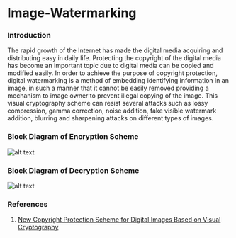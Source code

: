 # Image-Watermarking

### Introduction

The rapid growth of the Internet has made the digital media acquiring and distributing easy in daily life. Protecting the copyright of the digital media has become an important topic due to digital media can be copied and modified easily. In order to achieve the purpose of copyright protection, digital watermarking is a method of embedding identifying information in an image, in such a manner that it cannot be easily removed providing a mechanism to image owner to prevent illegal copying of the image. This visual cryptography scheme can resist several attacks such as lossy compression, gamma correction, noise addition, fake visible watermark addition, blurring and sharpening attacks on different types of images.

### Block Diagram of Encryption Scheme

![alt text](https://github.com/shubham-iitg-ece/Image-Watermarking/blob/master/images/Encryption%20Block%20Diagram.png "Encryption Scheme")

### Block Diagram of Decryption Scheme

![alt text](https://github.com/shubham-iitg-ece/Image-Watermarking/blob/master/images/Decryption%20Block%20Diagram.png "Decryption Scheme")

### References

1) [New Copyright Protection Scheme for Digital Images Based on Visual Cryptography](https://www.tandfonline.com/doi/full/10.1080/03772063.2017.1324328)
